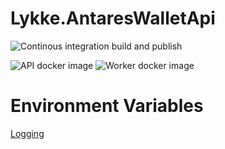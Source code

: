 # Lykke.AntaresWalletApi

![Continous integration build and publish](https://github.com/swisschain/Lykke.AntaresWalletApi/workflows/Continous%20integration%20build%20and%20publish/badge.svg)

![API docker image](https://img.shields.io/docker/v/swisschains/lykke-antares-wallet-api?sort=semver)
![Worker docker image](https://img.shields.io/docker/v/swisschains/lykke-antares-wallet-api-worker?sort=semver)

# Environment Variables
[Logging](https://github.com/swisschain/Swisschain.Sdk.Server/blob/master/README.md#logging)
